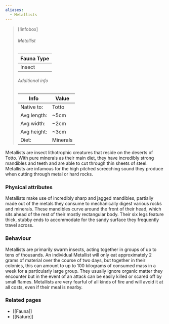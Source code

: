 ```yaml
---
aliases:
  - Metallists
---
```


> [!infobox]
> ###### Metallist
> | Fauna Type |
> | ----- |
> | Insect |
> ###### Additional info
> | Info | Value |
> | ----- | ----- |
> | Native to: | Totto |
> | Avg length: | ~5cm |
> | Avg width: | ~2cm |
> | Avg height: | ~3cm |
> | Diet: | Minerals |

Metallists are insect lithotrophic creatures that reside on the deserts of Totto. With pure minerals as their main diet, they have incredibly strong mandibles and teeth and are able to cut through thin sheets of steel. Metallists are infamous for the high pitched screeching sound they produce when cutting through metal or hard rocks.


### Physical attributes

Metallists make use of incredibly sharp and jagged mandibles, partially made out of the metals they consume to mechanically digest various rocks and minerals. These mandibles curve around the front of their head, which sits ahead of the rest of their mostly rectangular body. Their six legs feature thick, stubby ends to accommodate for the sandy surface they frequently travel across.


### Behaviour

Metallists are primarily swarm insects, acting together in groups of up to tens of thousands. An individual Metallist will only eat approximately 2 grams of material over the course of two days, but together in their colonies, this can amount to up to 100 kilograms of consumed mass in a week for a particularly large group. They usually ignore organic matter they encounter but in the event of an attack can be easily killed or scared off by small flames. Metallists are very fearful of all kinds of fire and will avoid it at all costs, even if their meal is nearby.


### Related pages

- [[Fauna]]
- [[Nature]]